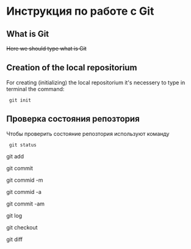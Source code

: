 # **Инструкция по работе с Git**

## What is Git

~~Here we should type what is Git~~

## Creation of the local repositorium

For creating (initializing) the local repositorium it's necessery to type in terminal the command:

     git init

## Проверка состояния репозтория

Чтобы проверить состояние репозтория используют команду

     git status

git add

git commit

git commid -m

git commid -a

git commit -am

git log

git checkout

git diff